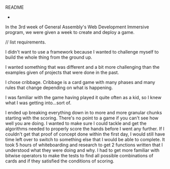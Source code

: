 README

*
In the 3rd week of General Assembly's Web Development Immersive program, we were given a week to create and deploy a game.

// list requirements.

I didn't want to use a framework because I wanted to challenge myself to build the whole thing from the ground up.

I wanted something that was different and a bit more challenging than the examples given of projects that were done in the past.

I chose cribbage. Cribbage is a card game with many phases and many rules that change depending on what is happening.

I was familiar with the game having played it quite often as a kid, so I knew what I was getting into...sort of.

I ended up breaking everything down in to more and more granular chunks starting with the scoring.  There's no point to a game if you can't see how well you are doing.  I wanted to make sure I could tackle and get the algorithms needed to properly score the hands before I went any further.  If I couldn't get that proof of concept done within the first day, I would still have time left over to switch to something else that I would be able to complete.  It took 5 hours of whiteboarding and research to get 2 functions written that I understood what they were doing and why.  I had to get more familiar with bitwise operators to make the tests to find all possible combinations of cards and if they satisfied the conditions of scoring.   
